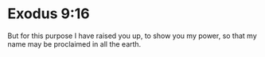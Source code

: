 # Exodus 9:16

But for this purpose I have raised you up, to show you my power, so that my name may be proclaimed in all the earth.
